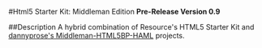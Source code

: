 #Html5 Starter Kit: Middleman Edition
**Pre-Release Version 0.9**

##Description
A hybrid combination of Resource's HTML5 Starter Kit and [dannyprose's Middleman-HTML5BP-HAML](https://github.com/dannyprose/Middleman-HTML5BP-HAML) projects.